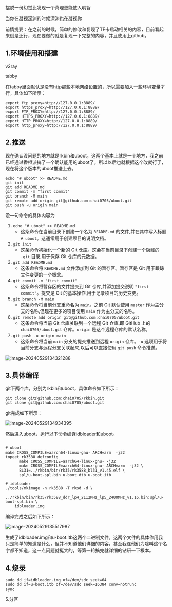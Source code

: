 摆脱一份幻觉比发现一个真理更能使人明智

当你在凝视深渊的时候深渊也在凝视你

前情提要：在之前的时候，简单的修改和复现了TF卡启动相关的内容，目前看起来倒是还行，现在要做的就是复现一下完整的内容，并且使用上github。

## 1.环境使用和搭建

v2ray

tabby

在tabby里面默认是没有http那些本地网络设置的，所以需要加入一些环境变量才行，具体如下所示：

~~~shell
export ftp_proxy=http://127.0.0.1:8889/
export https_proxy=http://127.0.0.1:8889/
export FTP_PROXY=http://127.0.0.1:8889/
export HTTPS_PROXY=http://127.0.0.1:8889/
export HTTP_PROXY=http://127.0.0.1:8889/
export http_proxy=http://127.0.0.1:8889/
~~~

## 2.推送

现在确认没问题的地方就是rkbin和uboot，这两个基本上就是一个地方，我之前已经通过香橙派搞了一个确认能用的uboot了，所以以后也就根据这个改就行了，现在将这个版本的uboot推送上去。

~~~shell
echo "# uboot" >> README.md
git init
git add README.md
git commit -m "first commit"
git branch -M main
git remote add origin git@github.com:chai0705/uboot.git
git push -u origin main
~~~

没一句命令的具体内容为

1. `echo "# uboot" >> README.md`
   - 这条命令在当前目录下创建一个名为 `README.md` 的文件,并在其中写入标题 `# uboot`。这通常用于创建项目的说明文档。
2. `git init`
   - 这条命令初始化一个新的 Git 仓库。这会在当前目录下创建一个隐藏的 `.git` 目录,用于保存 Git 仓库的元数据。
3. `git add README.md`
   - 这条命令将 `README.md` 文件添加到 Git 的暂存区。暂存区是 Git 用于跟踪文件变更的一个概念。
4. `git commit -m "first commit"`
   - 这条命令将暂存区的文件提交到 Git 仓库,并添加提交说明 `"first commit"`。提交是 Git 的基本操作,用于记录项目的历史变更。
5. `git branch -M main`
   - 这条命令将当前分支重命名为 `main`。之前 Git 默认使用 `master` 作为主分支的名称,但现在更多的项目使用 `main` 作为主分支的名称。
6. `git remote add origin git@github.com:chai0705/uboot.git`
   - 这条命令将当前 Git 仓库关联到一个远程 Git 仓库,即 GitHub 上的 `chai0705/uboot.git` 仓库。`origin` 是这个远程仓库的默认名称。
7. `git push -u origin main`
   - 这条命令将当前 `main` 分支的提交推送到远程 `origin` 仓库。`-u` 选项用于将当前分支与远程分支关联起来,以后可以直接使用 `git push` 命令推送。

![image-20240529134321288](https://chai-1301855619.cos.ap-beijing.myqcloud.com/image-20240529134321288.png)

## 3.具体编译

git下两个库，分别为rkbin和uboot，具体命令如下所示：

~~~shell
git clone git@github.com:chai0705/rkbin.git
git clone git@github.com:chai0705/uboot.git
~~~

git完成如下所示：

![image-20240529134934395](https://chai-1301855619.cos.ap-beijing.myqcloud.com/image-20240529134934395.png)

然后进入uboot，运行以下命令编译idbloader和uboot。

~~~shell

# uboot
make CROSS_COMPILE=aarch64-linux-gnu- ARCH=arm  -j32  topeet_rk3588_defconfig 
	  make CROSS_COMPILE=aarch64-linux-gnu- -j32 
	  make CROSS_COMPILE=aarch64-linux-gnu- ARCH=arm  -j32 \
	  BL31=../rkbin/bin/rk35/rk3588_bl31_v1.45.elf \
	  spl/u-boot-spl.bin u-boot.dtb u-boot.itb

# idbloader
./tools/mkimage -n rk3588 -T rksd -d \
	../rkbin/bin/rk35/rk3588_ddr_lp4_2112MHz_lp5_2400MHz_v1.16.bin:spl/u-boot-spl.bin \
	idbloader.img
~~~

编译完成之后如下所示：

![image-20240529135517987](https://chai-1301855619.cos.ap-beijing.myqcloud.com/image-20240529135517987.png)

生成了idbloader.img和u-boot.itb这两个二进制文件，这两个文件的具体作用我只是简单的知道是什么，但并不知道他们详细的内容，甚至我连他们为啥叫这个名字都不知道，这一点问题就挺大的，等第一轮搞完就详细的钻研一下根本。

## 4.烧录

~~~shell
sudo dd if=idbloader.img of=/dev/sdc seek=64
sudo dd if=u-boot.itb of=/dev/sdc seek=16384 conv=notrunc
sync
~~~



5.分区





























